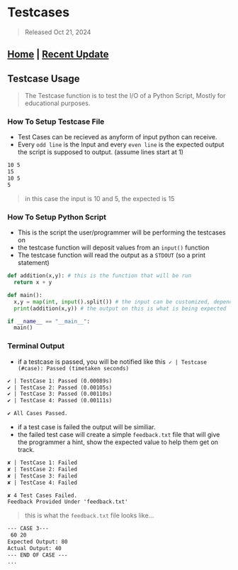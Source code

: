 # Testcases
> Released Oct 21, 2024
## [Home](https://github.com/sjapanwala/pyrun) | [Recent Update](updates.md)
## Testcase Usage
> The Testcase function is to test the I/O of a Python Script, Mostly for educational purposes.

### How To Setup Testcase File
- Test Cases can be recieved as anyform of input python can receive.
- Every `odd line` is the Input and every `even line` is the expected output the script is supposed to output. (assume lines start at 1)
```txt
10 5
15
10 5
5
```
> in this case the input is 10 and 5, the expected is 15
### How To Setup Python Script
- This is the script the user/programmer will be performing the testcases on
- the testcase function will deposit values from an `input()` function
- The testcase function will read the output as a `STDOUT` (so a print statement)
```py
def addition(x,y): # this is the function that will be run
  return x + y

def main():
  x,y = map(int, input().split()) # the input can be customized, depends on how the instructor is expecting the output.
  print(addition(x,y)) # the output on this is what is being expected

if __name__ == "__main__":
  main()
```

### Terminal Output
- if a testcase is passed, you will be notified like this``` ✓ | Testcase (#case): Passed (timetaken seconds)```
```txt
✔ | TestCase 1: Passed (0.00089s)
✔ | TestCase 2: Passed (0.00105s)
✔ | TestCase 3: Passed (0.00110s)
✔ | TestCase 4: Passed (0.00111s)

✔ All Cases Passed.
```
- if a test case is failed the output will be similiar.
- the failed test case will create a simple `feedback.txt` file that will give the programmer a hint, show the expected value to help them get on track.
```txt
✘ | TestCase 1: Failed
✘ | TestCase 2: Failed
✘ | TestCase 3: Failed
✘ | TestCase 4: Failed

✘ 4 Test Cases Failed.
Feedback Provided Under 'feedback.txt'
```
> this is what the ```feedback.txt``` file looks like...
```txt
--- CASE 3---
 60 20
Expected Output: 80
Actual Output: 40
--- END OF CASE ---
...
```